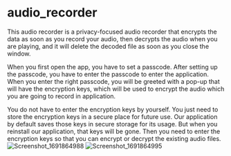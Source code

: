 # audio_recorder

This audio recorder is a privacy-focused audio recorder that encrypts the data as soon as you record your audio, then decrypts the audio when you are playing, and it will delete the decoded file as soon as you close the window.

When you first open the app, you have to set a passcode. 
After setting up the passcode, you have to enter the passcode to enter the application. 
When you enter the right passcode, you will be greeted with a pop-up that will have the encryption keys, which will be used to encrypt the audio which you are going to record in  application.

You do not have to enter the encryption keys by yourself. You just need to store the encryption keys in a secure place for future use. Our application by default saves those keys in secure storage for its usage. But when you reinstall our application, that keys will be gone. Then you need to enter the encryption keys so that you can encrypt or decrypt the existing audio files.
![Screenshot_1691864988](https://github.com/deepaksntiwari/audio_recorder_flutter/assets/46328711/eaf6358c-9410-4ebb-a421-0fb616d05e89)
![Screenshot_1691864995](https://github.com/deepaksntiwari/audio_recorder_flutter/assets/46328711/9acd2ec3-b3c0-4843-ad1d-22e0b2902816)
